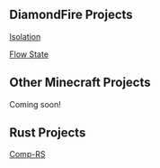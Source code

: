 ## DiamondFire Projects
[Isolation](./isolation.md)

[Flow State](./flowstate.md)

## Other Minecraft Projects
Coming soon!

## Rust Projects
<a href="comprs.md">Comp-RS</a>